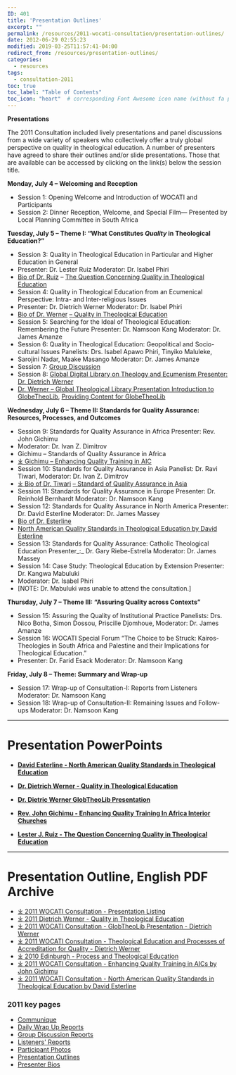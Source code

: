 ```yaml
---
ID: 401
title: 'Presentation Outlines'
excerpt: ""
permalink: /resources/2011-wocati-consultation/presentation-outlines/
date: 2012-06-29 02:55:23
modified: 2019-03-25T11:57:41-04:00
redirect_from: /resources/presentation-outlines/
categories:
  - resources
tags:
  - consultation-2011
toc: true
toc_label: "Table of Contents"
toc_icon: "heart"  # corresponding Font Awesome icon name (without fa prefix)    
---
```


**Presentations**

The 2011 Consultation included lively presentations and panel discussions from a wide variety of speakers who collectively offer a truly global perspective on quality in theological education. A number of presenters have agreed to share their outlines and/or slide presentations. Those that are available can be accessed by clicking on the link(s) below the session title.

**Monday, July 4 – Welcoming and Reception**

*   Session 1: Opening Welcome and Introduction of WOCATI and Participants
*   Session 2: Dinner Reception, Welcome, and Special Film— Presented by Local Planning Committee in South Africa

**Tuesday, July 5 – Theme I: “What Constitutes _Quality_ in Theological Education?”**

*   Session 3: Quality in Theological Education in Particular and Higher Education in General
*   Presenter: Dr. Lester Ruiz Moderator: Dr. Isabel Phiri
*   [Bio of Dr. Ruiz](/resources/2011-wocati-consultation/presenter-bios/#Ruiz "Lester Ruiz") – [The Question Concerning Quality in Theological Education](/wp-content/uploads/2012/06/ruiz-thequestionconcerningqualityintheologicaleducation-110831102245-phpapp01.pdf "Lester J. Ruiz, The Question of *Quality* in Theological Education")
*   Session 4: Quality in Theological Education from an Ecumenical Perspective: Intra- and Inter-religious Issues
*   Presenter: Dr. Dietrich Werner Moderator: Dr. Isabel Phiri
*   [Bio of Dr. Werner](/resources/2011-wocati-consultation/presenter-bios/#Werner "Dietrich Werner") [– Quality in Theological Education](/wp-content/uploads/2012/06/Werner-Theological-Education-and-Processes-of-Accreditation-for-Quality.pdf "WOCATI Consultation – Theological Education and Processes of Accreditation for Quality – Dietrich Werner (Download Publication)")
*   Session 5: Searching for the Ideal of Theological Education: Remembering the Future Presenter: Dr. Namsoon Kang Moderator: Dr. James Amanze
*   Session 6: Quality in Theological Education: Geopolitical and Socio-cultural Issues Panelists: Drs. Isabel Apawo Phiri, Tinyiko Maluleke,
*   Sarojini Nadar, Maake Masango Moderator: Dr. James Amanze
*   Session 7: [Group Discussion](/wp-content/uploads/2012/06/Group-Discussion-Reports.pdf "2011 WOCATI Consultation – Group Discussion Reports (Download Publication)")
*   Session 8: [Global Digital Library on Theology and Ecumenism Presenter: Dr. Dietrich Werner](/wp-content/uploads/2012/06/Werner-GlobTheoLib-Presentation.pdf "2011 WOCATI Consultation – GlobTheoLib Presentation – Dietrich Werner (Download Publication)")
*   [Dr. Werner – Global Theological Library Presentation Introduction to GlobeTheoLib](/wp-content/uploads/2012/06/Werner-GlobTheoLib-Presentation.pdf "2011 WOCATI Consultation – GlobTheoLib Presentation – Dietrich Werner (Download Publication)"), [Providing Content for GlobeTheoLib](http://www.globalethics.org/)

**Wednesday, July 6 – Theme II: Standards for Quality Assurance: Resources, Processes, and Outcomes**

*   Session 9: Standards for Quality Assurance in Africa Presenter: Rev. John Gichimu
*   Moderator: Dr. Ivan Z. Dimitrov
*   Gichimu – Standards of Quality Assurance in Africa
*   [&#10515; Gichimu – Enhancing Quality Training in AIC](/wp-content/uploads/2012/06/Gichimu-Enhancing-Quality-Training-in-AICs.pdf "2011 WOCATI Consultation – Enhancing Quality Training in AICs by John Gichimu (Download Publication)")
*   Session 10: Standards for Quality Assurance in Asia Panelist: Dr. Ravi Tiwari, Moderator: Dr. Ivan Z. Dimitrov
*   [&#10515; Bio of Dr. Tiwari](/resources/2011-wocati-consultation/presenter-bios/#Tiwari "Ravi Tiwari") [– Standard of Quality Assurance in Asia](/wp-content/uploads/2012/06/Tiwari-%E2%80%93-Standard-of-Quality-Assurance-in-Asia.pdf "2011 WOCATI Consultation – Standard of Quality Assurance in Asia – Ravi Tiwari (Download Publication)")
*   Session 11: Standards for Quality Assurance in Europe Presenter: Dr. Reinhold Bernhardt Moderator: Dr. Namsoon Kang
*   Session 12: Standards for Quality Assurance in North America Presenter: Dr. David Esterline Moderator: Dr. James Massey
*   [Bio of Dr. Esterline](/resources/2011-wocati-consultation/presenter-bios/)
*   [North American Quality Standards in Theological Education by David Esterline](/wp-content/uploads/2012/06/Esterline-North-American-Quality-Standards-in-Theological-Education.pdf)
*   Session 13: Standards for Quality Assurance: Catholic Theological Education Presenter_:_ Dr. Gary Riebe-Estrella Moderator: Dr. James Massey
*   Session 14: Case Study: Theological Education by Extension Presenter: Dr. Kangwa Mabuluki
*   Moderator: Dr. Isabel Phiri
*   \[NOTE: Dr. Mabuluki was unable to attend the consultation.\]

**Thursday, July 7 – Theme III: “Assuring Quality across Contexts”**

*   Session 15: Assuring the Quality of Institutional Practice Panelists: Drs. Nico Botha, Simon Dossou, Priscille Djomhoue, Moderator: Dr. James Amanze
*   Session 16: WOCATI Special Forum “The Choice to be Struck: Kairos-Theologies in South Africa and Palestine and their Implications for Theological Education.”
*   Presenter: Dr. Farid Esack Moderator: Dr. Namsoon Kang

**Friday, July 8 – Theme: Summary and Wrap-up**

*   Session 17: Wrap-up of Consultation-I: Reports from Listeners Moderator: Dr. Namsoon Kang
*   Session 18: Wrap-up of Consultation-II: Remaining Issues and Follow-ups Moderator: Dr. Namsoon Kang

* * *

# Presentation PowerPoints

*   **[David Esterline - North American Quality Standards in Theological Education](http://www.slideshare.net/adamdjbrett/david-esterline-north-american-quality-standards-in-theological-education "David Esterline - North American Quality Standards in Theological Education")**

*   **[Dr. Dietrich Werner - Quality in Theological Education](http://www.slideshare.net/adamdjbrett/dr-dietrich-werner-quality-in-theological-education "Dr. Dietrich Werner - Quality in Theological Education")**

*   **[Dr. Dietric Werner GlobTheoLib Presentation](http://www.slideshare.net/adamdjbrett/werner-glob-theolib-presentation "Dr. Dietric Werner GlobTheoLib Presentation")**

*   **[Rev. John Gichimu - Enhancing Quality Training In Africa Interior Churches](http://www.slideshare.net/adamdjbrett/rev-john-gichimu-enhancing-quality-training-in-africa-interior-churches "Rev. John Gichimu - Enhancing Quality Training In Africa Interior Churches")**

*   **[Lester J. Ruiz - The Question Concerning Quality in Theological Education](http://www.slideshare.net/adamdjbrett/lester-j-ruiz-the-question-concerning-quality-in-theological-education "Lester J. Ruiz - The Question Concerning Quality in Theological Education")**

* * *

# Presentation Outline, English PDF Archive

*   [&#10515; 2011 WOCATI Consultation - Presentation Listing](/wp-content/uploads/2012/06/Presentation-Listing.pdf)
*   [&#10515; 2011 Dietrich Werner - Quality in Theological Education](/wp-content/uploads/2012/06/Werner-Quality-in-Theological-Education.pdf)
*   [&#10515; 2011 WOCATI Consultation - GlobTheoLib Presentation - Dietrich Werner](/wp-content/uploads/2012/06/Werner-GlobTheoLib-Presentation.pdf)
*   [&#10515; 2011 WOCATI Consultation - Theological Education and Processes of Accreditation for Quality - Dietrich Werner](/wp-content/uploads/2012/06/Werner-Theological-Education-and-Processes-of-Accreditation-for-Quality.pdf)
*   [&#10515; 2010 Edinburgh - Process and Theological Education](/wp-content/uploads/2012/06/Edinburgh-2010-process-and-theological-education.pdf)
*   [&#10515; 2011 WOCATI Consultation - Enhancing Quality Training in AICs by John Gichimu](/wp-content/uploads/2012/06/Gichimu-Enhancing-Quality-Training-in-AICs.pdf)
*   [&#10515; 2011 WOCATI Consultation - North American Quality Standards in Theological Education by David Esterline](/wp-content/uploads/2012/06/Esterline-North-American-Quality-Standards-in-Theological-Education.pdf)


### 2011 key pages

*   [Communique](/resources/2011-wocati-consultation/2011-communique/)
*   [Daily Wrap Up Reports](/resources/2011-wocati-consultation/daily-wrap-up-reports/)
*   [Group Discussion Reports](/resources/2011-wocati-consultation/group-discussion-reports/)
*   [Listeners' Reports](/resources/2011-wocati-consultation/listenerss-reports/)
*   [Participant Photos](/resources/2011-wocati-consultation/2011-participant-photos/)
*   [Presentation Outlines](/resources/2011-wocati-consultation/presentation-outlines/)
*   [Presenter Bios](/resources/2011-wocati-consultation/presenter-bios/)
